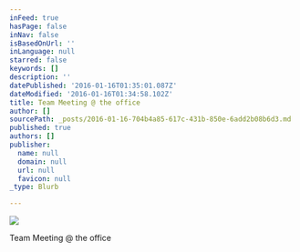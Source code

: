 ```yaml
---
inFeed: true
hasPage: false
inNav: false
isBasedOnUrl: ''
inLanguage: null
starred: false
keywords: []
description: ''
datePublished: '2016-01-16T01:35:01.087Z'
dateModified: '2016-01-16T01:34:58.102Z'
title: Team Meeting @ the office
author: []
sourcePath: _posts/2016-01-16-704b4a85-617c-431b-850e-6add2b08b6d3.md
published: true
authors: []
publisher:
  name: null
  domain: null
  url: null
  favicon: null
_type: Blurb

---
```

![](https://s3-us-west-2.amazonaws.com/the-grid-img/p/223b5c1853282a39a6f20e0ba9a751d36a6c574d.png)

Team Meeting @ the office
